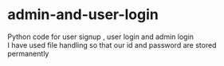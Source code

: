 # admin-and-user-login
Python code for user signup , user login and admin login  
I have used file handling so that our id and password are stored permanently
